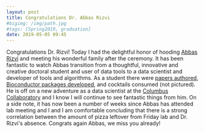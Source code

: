 ```yaml
---
layout: post
title: Congratulations Dr. Abbas Rizvi
#bigimg: /img/path.jpg
#tags: [Spring2019, graduation]
date: 2019-05-05 09:45
---
```


Congratulations Dr. Rizvi! Today I had the delightful honor of hooding [Abbas Rizvi](https://www.linkedin.com/in/aarizv/) and meeting his wonderful family after the ceremony. It has been fantastic to watch Abbas transition from a thoughtful, innovative and creative doctoral student and user of data tools to a data scientist and developer of tools and algorithms. As a student there were [papers authored](https://scholar.google.ca/citations?user=AkjWKAsAAAAJ&hl=en), [Bioconductor packages developed](http://bioconductor.org/packages/release/bioc/html/gwasurvivr.html), and cocktails consumed (not pictured). He is off on a new adventure as a data scientist at the [Columbus Collaboratory](https://columbuscollaboratory.com/) and I know I will continue to see fantastic things from him. On a side note, it has now been a number of weeks since Abbas has attended lab meeting and I and I am comfortable concluding that there is a strong correlation between the amount of pizza leftover from Friday lab and Dr. Rizvi's absence. Congrats again Abbas, we miss you already!

